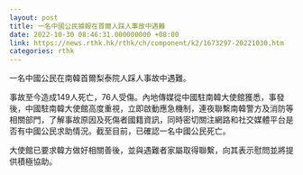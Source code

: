 ```yaml
---
layout: post
title: 一名中國公民據報在首爾人踩人事故中遇難
date: 2022-10-30 08:46:31.000000000 +08:00
link: https://news.rthk.hk/rthk/ch/component/k2/1673297-20221030.htm
categories: rthk
---
```


一名中國公民在南韓首爾梨泰院人踩人事故中遇難。

事故至今造成149人死亡，76人受傷。內地傳媒從中國駐南韓大使館獲悉，事發後，中國駐南韓大使館高度重視，立即啟動應急機制，連夜聯繫南韓警方及消防等相關部門，了解事故原因及死傷者國籍資訊，同時密切關注網路和社交媒體平台是否有中國公民求助情況。截至目前，已確認一名中國公民死亡。

大使館已要求韓方做好相關善後，並與遇難者家屬取得聯繫，向其表示慰問並將提供積極協助。
